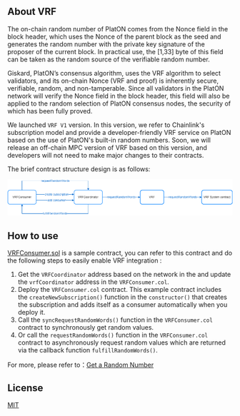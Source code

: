 ## About VRF

The on-chain random number of PlatON comes from the Nonce field in the block header, which uses the Nonce of the parent block as the seed and generates the random number with the private key signature of the proposer of the current block. In practical use, the [1,33] byte of this field can be taken as the random source of the verifiable random number.

Giskard, PlatON’s consensus algorithm, uses the VRF algorithm to select validators, and its on-chain Nonce (VRF and proof) is inherently secure, verifiable, random, and non-tamperable. Since all validators in the PlatON network will verify the Nonce field in the block header, this field will also be applied to the random selection of PlatON consensus nodes, the security of which has been fully proved.

We launched `VRF V1` version. In this version, we refer to Chainlink's subscription model and provide a developer-friendly VRF service on PlatON based on the use of PlatON's built-in random numbers. Soon, we will release an off-chain MPC version of VRF based on this version, and developers will not need to make major changes to their contracts.

The brief contract structure design is as follows:

![contracts_overview](./imgs/contracts_overview.png)

## How to use

[VRFConsumer.sol](https://github.com/realran/VRFContract/blob/main/sample/VRFConsumer.sol) is a sample contract, you can refer to this contract and do the following steps to easily enable VRF integration :

1. Get the `VRFCoordinator` address based on the network in the and update the `vrfCoordinator` address in the  `VRFConsumer.col`.
2. Deploy the `VRFConsumer.col` contract. This example contract includes the `createNewSubscription()` function in the `constructor()` that creates the subscription and adds itself as a consumer automatically when you deploy it.
3. Call the `syncRequestRandomWords()` function in the `VRFConsumer.col` contract to synchronously get random values.
4. Or call the `requestRandomWords()` function in the `VRFConsumer.col` contract to asynchronously request random values which are returned via the callback function `fulfillRandomWords()`.

For more, please refer to：[Get a Random Number](./Get%20a%20Random%20Number)

## License

[MIT](https://choosealicense.com/licenses/mit/)

